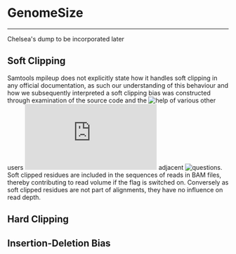 # GenomeSize

---

Chelsea's dump to be incorporated later

## Soft Clipping
Samtools mpileup does not explicitly state how it handles soft clipping in any official documentation, as such our understanding of this behaviour and how we subsequently interpreted a soft clipping bias was constructed through examination of the source code and the ![help](https://github.com/samtools/hts-specs/issues/80) of various other users ![asking](http://seqanswers.com/forums/showthread.php?t=31770) adjacent ![questions](https://bioinformatics.stackexchange.com/questions/157/are-soft-clipped-bases-used-for-variant-calling-in-samtools-bcftools). Soft clipped residues are included in the sequences of reads in BAM files, thereby contributing to read volume if the flag is switched on. Conversely as soft clipped residues are not part of alignments, they have no influence on read depth.





## Hard Clipping

## Insertion-Deletion Bias

